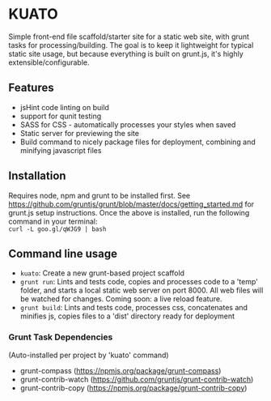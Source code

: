 # KUATO

Simple front-end file scaffold/starter site for a static web site, with grunt tasks for processing/building. The goal is to keep it lightweight for typical static site usage, but because everything is built on grunt.js, it's highly extensible/configurable.


## Features

- jsHint code linting on build
- support for qunit testing
- SASS for CSS - automatically processes your styles when saved
- Static server for previewing the site
- Build command to nicely package files for deployment, combining and minifying javascript files

## Installation

Requires node, npm and grunt to be installed first. See https://github.com/gruntjs/grunt/blob/master/docs/getting_started.md for grunt.js setup instructions.
Once the above is installed, run the following command in your terminal:  
`curl -L goo.gl/qWJG9 | bash`  

## Command line usage

- `kuato`: Create a new grunt-based project scaffold
- `grunt run`: Lints and tests code, copies and processes code to a 'temp' folder, and starts a local static web server on port 8000. All web files will be watched for changes. Coming soon: a live reload feature.
- `grunt build`: Lints and tests code, processes css, concatenates and minifies js, copies files to a 'dist' directory ready for deployment

### Grunt Task Dependencies
(Auto-installed per project by 'kuato' command)

- grunt-compass (https://npmjs.org/package/grunt-compass)
- grunt-contrib-watch (https://github.com/gruntjs/grunt-contrib-watch)
- grunt-contrib-copy (https://npmjs.org/package/grunt-contrib-copy)
